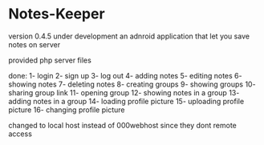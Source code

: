 # Notes-Keeper
version 0.4.5
under development
an adnroid application that let you save notes on server

provided php server files


done:
1- login
2- sign up
3- log out
4- adding notes
5- editing notes
6- showing notes
7- deleting notes
8- creating groups
9- showing groups
10- sharing group link
11- opening group
12- showing notes in a group
13- adding notes in a group
14- loading profile picture
15- uploading profile picture
16- changing profile picture




changed to local host instead of 000webhost since they dont remote access 
